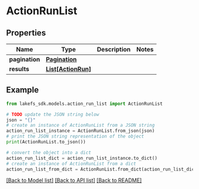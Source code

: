 # ActionRunList


## Properties

Name | Type | Description | Notes
------------ | ------------- | ------------- | -------------
**pagination** | [**Pagination**](Pagination.md) |  | 
**results** | [**List[ActionRun]**](ActionRun.md) |  | 

## Example

```python
from lakefs_sdk.models.action_run_list import ActionRunList

# TODO update the JSON string below
json = "{}"
# create an instance of ActionRunList from a JSON string
action_run_list_instance = ActionRunList.from_json(json)
# print the JSON string representation of the object
print(ActionRunList.to_json())

# convert the object into a dict
action_run_list_dict = action_run_list_instance.to_dict()
# create an instance of ActionRunList from a dict
action_run_list_from_dict = ActionRunList.from_dict(action_run_list_dict)
```
[[Back to Model list]](../README.md#documentation-for-models) [[Back to API list]](../README.md#documentation-for-api-endpoints) [[Back to README]](../README.md)


